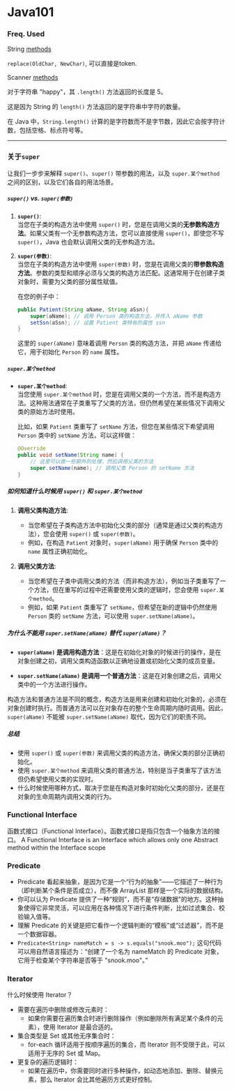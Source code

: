 <h1>Java101</h1>

<h3>Freq. Used</h3>
<p>String <a href="https://www.w3schools.com/java/java_ref_string.asp">methods</a></p>
<p><code>replace(OldChar, NewChar)</code>, 可以直接是token.</p>
<p>Scanner <a href="https://docs.oracle.com/javase/7/docs/api/java/util/Scanner.html">methods</a></p>

<p>对于字符串 "happy"，其 <code>.length()</code> 方法返回的长度是 5。</p>
<p>这是因为 String 的 <code>length()</code> 方法返回的是字符串中字符的数量。</p>
<p>在 Java 中，<code>String.length()</code> 计算的是字符数而不是字节数，因此它会按字符计数，包括空格、标点符号等。</p>

---

### 关于`super` <br>
让我们一步步来解释 `super()`、`super()` 带参数的用法，以及 `super.某个method` 之间的区别，以及它们各自的用法场景。

##### `super()` vs. `super(参数)`

1. **`super()`**:  
   当您在子类的构造方法中使用 `super()` 时，您是在调用父类的**无参数构造方法**。如果父类有一个无参数构造方法，您可以直接使用 `super()`，即使您不写 `super()`，Java 也会默认调用父类的无参构造方法。

2. **`super(参数)`**:  
   当您在子类的构造方法中使用 `super(参数)` 时，您是在调用父类的**带参数构造方法**。参数的类型和顺序必须与父类的构造方法匹配。这通常用于在创建子类对象时，需要为父类的部分属性赋值。

   在您的例子中：
   ```java
   public Patient(String aName, String aSsn){
       super(aName); // 调用 Person 类的构造方法，并传入 aName 参数
       setSsn(aSsn); // 设置 Patient 类特有的属性 ssn
   }
   ```
   这里的 `super(aName)` 意味着调用 `Person` 类的构造方法，并把 `aName` 传递给它，用于初始化 `Person` 的 `name` 属性。

##### `super.某个method`

- **`super.某个method`**:  
  当您使用 `super.某个method` 时，您是在调用父类的一个方法，而不是构造方法。这种用法通常在子类重写了父类的方法，但仍然希望在某些情况下调用父类的原始方法时使用。

  比如，如果 `Patient` 类重写了 `setName` 方法，但您在某些情况下希望调用 `Person` 类中的 `setName` 方法，可以这样做：

  ```java
  @Override
  public void setName(String name) {
      // 这里可以做一些额外的处理，然后调用父类的方法
      super.setName(name); // 调用父类 Person 的 setName 方法
  }
  ```

##### 如何知道什么时候用 `super()` 和 `super.某个method`

1. **调用父类构造方法**:
    - 当您希望在子类构造方法中初始化父类的部分（通常是通过父类的构造方法），您会使用 `super()` 或 `super(参数)`。
    - 例如，在构造 `Patient` 对象时，`super(aName)` 用于确保 `Person` 类中的 `name` 属性正确初始化。

2. **调用父类方法**:
    - 当您希望在子类中调用父类的方法（而非构造方法），例如当子类重写了一个方法，但在重写的过程中还需要使用父类的逻辑时，您会使用 `super.某个method`。
    - 例如，如果 `Patient` 类重写了 `setName`，但希望在新的逻辑中仍然使用 `Person` 类的 `setName` 方法，可以使用 `super.setName(aName)`。

##### 为什么不能用 `super.setName(aName)` 替代 `super(aName)`？

- **`super(aName)` 是调用构造方法**：这是在初始化对象的时候进行的操作，是在对象创建之初，调用父类构造函数以正确地设置或初始化父类的成员变量。

- **`super.setName(aName)` 是调用一个普通方法**：这是在对象创建之后，调用父类中的一个方法进行操作。

构造方法和普通方法是不同的概念，构造方法是用来创建和初始化对象的，必须在对象创建时执行。而普通方法可以在对象存在的整个生命周期内随时调用。因此，`super(aName)` 不能被 `super.setName(aName)` 取代，因为它们的职责不同。

##### 总结

- 使用 `super()` 或 `super(参数)` 来调用父类的构造方法，确保父类的部分正确初始化。
- 使用 `super.某个method` 来调用父类的普通方法，特别是当子类重写了该方法但仍希望使用父类的实现时。
- 什么时候使用哪种方式，取决于您是在构造对象时初始化父类的部分，还是在对象的生命周期内调用父类的行为。


### Functional Interface
函数式接口（Functional Interface）。函数式接口是指只包含一个抽象方法的接口。
A Functional Interface is an Interface which allows only one Abstract method within the Interface scope

### Predicate<String>
- Predicate 看起来抽象，是因为它是一个“行为的抽象”——它描述了一种行为（即判断某个条件是否成立），而不像 ArrayList 那样是一个实际的数据结构。  
- 你可以认为 Predicate 提供了一种“规则”，而不是“存储数据”的地方。这种抽象使得它非常灵活，可以应用在各种情况下进行条件判断，比如过滤集合、校验输入值等。  
- 理解 Predicate 的关键是把它看作一个逻辑判断的“模板”或“过滤器”，而不是一个数据容器。
- `Predicate<String> nameMatch = s -> s.equals("snook.moo");` 这句代码可以用自然语言描述为：“创建了一个名为 nameMatch 的 Predicate 对象，它用于检查某个字符串是否等于 "snook.moo"。”

### Iterator
什么时候使用 Iterator？
- 需要在遍历中删除或修改元素时：
   - 如果你需要在遍历集合时进行删除操作（例如删除所有满足某个条件的元素），使用 Iterator 是最合适的。
- 集合类型是 Set 或其他无序集合时：
   - for-each 循环适用于按顺序遍历的集合，而 Iterator 则不受限于此，可以适用于无序的 Set 或 Map。
- 更复杂的遍历逻辑时：
   - 如果在遍历中，你需要同时进行多种操作，如动态地添加、删除、替换元素，那么 Iterator 会比其他遍历方式更好控制。
